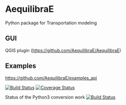 # AequilibraE
Python package for Transportation modeling

## GUI
QGIS plugin (https://github.com/AequilibraE/AequilibraE)

## Examples
https://github.com/AequilibraE/examples_api

[![Build Status](https://travis-ci.org/AequilibraE/pyquilibrae.svg?branch=master)](https://travis-ci.org/AequilibraE/pyquilibrae)
[![Coverage Status](https://coveralls.io/repos/github/AequilibraE/pyquilibrae/badge.svg?branch=master)](https://coveralls.io/github/AequilibraE/pyquilibrae?branch=master)

Status of the Python3 conversion work
[![Build Status](https://travis-ci.org/AequilibraE/pyquilibrae.svg?branch=python3_conversion)](https://travis-ci.org/AequilibraE/pyquilibrae)